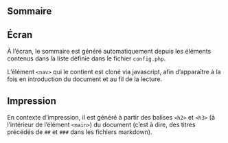 

## Sommaire

## Écran
À l’écran, le sommaire est généré automatiquement depuis les éléments contenus dans la liste définie dans le fichier `config.php`. 

L’élément `<nav>` qui le contient est cloné via javascript, afin d’apparaître à la fois en introduction du document et au fil de la lecture.

## Impression
En contexte d’impression, il est généré à partir des balises `<h2>` et `<h3>` (à l’intérieur de l’élément `<main>`) du document (c’est à dire, des titres précédés de `##` et `###` dans les fichiers markdown). 

